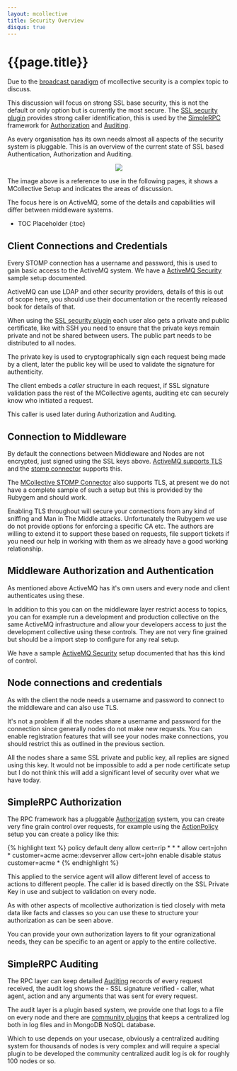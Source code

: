 ```yaml
---
layout: mcollective
title: Security Overview
disqus: true
---
```

[broadcast paradigm]: /reference/basic/messageflow.html
[SimpleRPC]: /simplerpc/
[Authorization]: /simplerpc/authorization.html
[Auditing]: /simplerpc/auditing.html
[SSL security plugin]: /reference/plugins/security_ssl.html
[ActiveMQ Security]: /reference/integration/activemq_security.html
[ActiveMQ TLS]: http://activemq.apache.org/how-do-i-use-ssl.html
[ActiveMQ STOMP]: http://activemq.apache.org/stomp.html
[MCollective STOMP Connector]: /reference/plugins/connector_stomp.html
[ActionPolicy]: http://code.google.com/p/mcollective-plugins/wiki/ActionPolicy
[CentralAudit]: http://code.google.com/p/mcollective-plugins/wiki/AuditCentralRPCLog


# {{page.title}}

Due to the [broadcast paradigm] of mcollective security is a complex topic to
discuss.

This discussion will focus on strong SSL base security, this is not the default 
or only option but is currently the most secure.  The [SSL security plugin] 
provides strong caller identification, this is used by the [SimpleRPC] 
framework for [Authorization] and [Auditing].

As every organisation has its own needs almost all aspects of the security
system is pluggable.  This is an overview of the current state of SSL based 
Authentication, Authorization and Auditing.

<center><img src="/images/mcollective-aaa.png"></center>

The image above is a reference to use in the following pages, it shows a 
MCollective Setup and indicates the areas of discussion.

The focus here is on ActiveMQ, some of the details and capabilities will 
differ between middleware systems.

 * TOC Placeholder
 {:toc}

## Client Connections and Credentials

Every STOMP connection has a username and password, this is used to gain basic
access to the ActiveMQ system.  We have a [ActiveMQ Security] sample setup 
documented.

ActiveMQ can use LDAP and other security providers, details of this is out of 
scope here, you should use their documentation or the recently released book 
for details of that.

When using the [SSL security plugin] each user also gets a private and public 
certificate, like with SSH you need to ensure that the private keys remain 
private and not be shared between users.  The public part needs to be 
distributed to all nodes.

The private key is used to cryptographically sign each request being made by a
client, later the public key will be used to validate the signature for
authenticity. 

The client embeds a _caller_ structure in each request, if SSL signature 
validation pass the rest of the MCollective agents, auditing etc can securely
know who initiated a request.  

This caller is used later during Authorization and Auditing.

## Connection to Middleware

By default the connections between Middleware and Nodes are not encrypted, just
signed using the SSL keys above.  [ActiveMQ supports TLS][ActiveMQ TLS] and the
[stomp connector][ActiveMQ STOMP] supports this.

The [MCollective STOMP Connector] also supports TLS, at present we do not have a
complete sample of such a setup but this is provided by the Rubygem and should
work.

Enabling TLS throughout will secure your connections from any kind of sniffing
and Man in The Middle attacks.  Unfortunately the Rubygem we use do not provide
options for enforcing a specific CA etc.  The authors are willing to extend it 
to support these based on requests, file support tickets if you need our help
in working with them as we already have a good working relationship.

## Middleware Authorization and Authentication

As mentioned above ActiveMQ has it's own users and every node and client
authenticates using these.

In addition to this you can on the middleware layer restrict access to topics,
you can for example run a development and production collective on the same
ActiveMQ infrastructure and allow your developers access to just the development
collective using these controls.  They are not very fine grained but should be a
import step to configure for any real setup.

We have a sample [ActiveMQ Security] setup documented that has this kind of
control.

## Node connections and credentials

As with the client the node needs a username and password to connect to the
middleware and can also use TLS.

It's not a problem if all the nodes share a username and password for the
connection since generally nodes do not make new requests.  You can enable
registration features that will see your nodes make connections, you should
restrict this as outlined in the previous section.

All the nodes share a same SSL private and public key, all replies are signed
using this key.  It would not be impossible to add a per node certificate setup
but I do not think this will add a significant level of security over what we
have today.

## SimpleRPC Authorization

The RPC framework has a pluggable [Authorization] system, you can create very
fine grain control over requests, for example using the [ActionPolicy] setup you
can create a policy like this:

{% highlight text %}
policy default deny
allow   cert=rip      *                       *                *
allow   cert=john     *                       customer=acme    acme::devserver
allow   cert=john     enable disable status   customer=acme    *
{% endhighlight %}

This applied to the service agent will allow different level of access to
actions to different people.  The caller id is based directly on the SSL Private
Key in use and subject to validation on every node.  

As with other aspects of mcollective authorization is tied closely with meta 
data like facts and classes so you can use these to structure your authorization 
as can be seen above.

You can provide your own authorization layers to fit your ogranizational needs,
they can be specific to an agent or apply to the entire collective.

## SimpleRPC Auditing

The RPC layer can keep detailed [Auditing] records of every request received,
the audit log shows the - SSL signature verified - caller, what agent, action
and any arguments that was sent for every request.

The audit layer is a plugin based system, we provide one that logs to a file on
every node and there are [community plugins][CentralAudit] that keeps a centralized 
log both in log files and in MongoDB NoSQL database.  

Which to use depends on your usecase, obviously a centralized auditing system
for thousands of nodes is very complex and will require a special plugin to be
developed the community centralized audit log is ok for roughly 100 nodes or
so.
